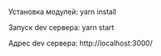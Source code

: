 Установка модулей:
  yarn install
  
Запуск dev сервера:
  yarn start
  
 Адрес dev сервера:
  http://localhost:3000/
